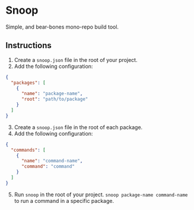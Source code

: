 # Snoop

Simple, and bear-bones mono-repo build tool.

## Instructions

1. Create a `snoop.json` file in the root of your project.
2. Add the following configuration:

```json
{
  "packages": [
    {
      "name": "package-name",
      "root": "path/to/package"
    }
  ]
}
```

3. Create a `snoop.json` file in the root of each package.
4. Add the following configuration:

```json
{
  "commands": [
    {
      "name": "command-name",
      "command": "command"
    }
  ]
}
```

5. Run `snoop` in the root of your project. `snoop package-name command-name` to run a command in a specific package.
